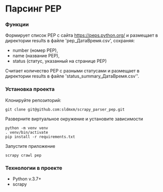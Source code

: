 # Парсинг PEP

### Функции
Формирует список PEP с сайта https://peps.python.org/ и размещает в директории results в файле 'pep_ДатаВремя.csv', сохраняя: 
- number (номер PEP),
- name (название PEP),
- status (статус, указанный на странице PEP)

Считает количество PEP с разными статусами и размещает в директории results в файле 'status_summary_ДатаВремя.csv''. 

### Установка проекта    
Клонируйте репозиторий:
```
git clone git@github.com:sldmxm/scrapy_parser_pep.git
```
Разверните виртуальное окружение и установите зависимости
```
python -m venv venv
. venv/bin/activate
pip install -r requirements.txt
```
Запустите приложение
```
scrapy crawl pep
```

### Технологии в проекте
- Python v.3.7+
- scrapy